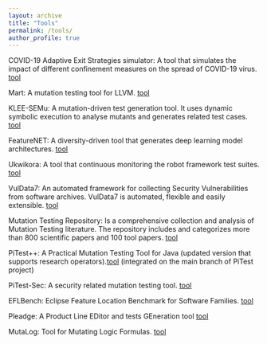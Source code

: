 ```yaml
---
layout: archive
title: "Tools"
permalink: /tools/
author_profile: true
---
```


COVID-19 Adaptive Exit Strategies simulator: A tool that simulates the impact of different confinement measures on the spread of COVID-19 virus. [tool](https://serval-snt.github.io/covid19/)

Mart: A mutation testing tool for LLVM. [tool](https://github.com/thierry-tct/mart)

KLEE-SEMu: A mutation-driven test generation tool. It uses dynamic symbolic execution to analyse mutants and generates related test cases. [tool](https://github.com/thierry-tct/KLEE-SEMu)

FeatureNET: A diversity-driven tool that generates deep learning model architectures. [tool](https://github.com/yamizi/FeatureNet)

Ukwikora: A tool that continuous monitoring the robot framework test suites. [tool](https://github.com/kabinja/ukwikora-inspector)

VulData7: An automated framework for collecting Security Vulnerabilities from software archives. VulData7 is automated, flexible and easily extensible. [tool](https://github.com/electricalwind/data7)  

Mutation Testing Repository: Is a comprehensive collection and analysis of Mutation Testing literature. The repository includes and categorizes more than 800 scientific papers and 100 tool papers. [tool](https://mutationtesting.uni.lu/)

PiTest++: A Practical Mutation Testing Tool for Java (updated version that supports research operators).[tool](https://github.com/LaurentTho3/ExtendedPitest/) (integrated on the main branch of PiTest project)

PiTest-Sec: A security related mutation testing tool. [tool](https://github.com/Iotho/pitest-sec)

EFLBench: Eclipse Feature Location Benchmark for Software Families.  [tool](https://github.com/but4reuse/but4reuse/wiki/Benchmarks)

Pleadge: A Product Line EDitor and tests GEneration tool [tool](https://research.henard.net/SPL/PLEDGE/)

MutaLog: Tool for Mutating Logic Formulas. [tool](https://research.henard.net/SPL/MutaLog/)
